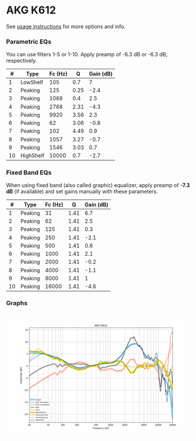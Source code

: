 # AKG K612
See [usage instructions](https://github.com/jaakkopasanen/AutoEq#usage) for more options and info.

### Parametric EQs
You can use filters 1-5 or 1-10. Apply preamp of -6.3 dB or -6.3 dB, respectively.

|   # | Type      |   Fc (Hz) |    Q |   Gain (dB) |
|-----|-----------|-----------|------|-------------|
|   1 | LowShelf  |       105 | 0.7  |         7   |
|   2 | Peaking   |       125 | 0.25 |        -2.4 |
|   3 | Peaking   |      1068 | 0.4  |         2.5 |
|   4 | Peaking   |      2768 | 2.31 |        -4.3 |
|   5 | Peaking   |      9920 | 3.56 |         2.3 |
|   6 | Peaking   |        62 | 3.06 |        -0.8 |
|   7 | Peaking   |       102 | 4.49 |         0.9 |
|   8 | Peaking   |      1057 | 3.27 |        -0.7 |
|   9 | Peaking   |      1546 | 3.03 |         0.7 |
|  10 | HighShelf |     10000 | 0.7  |        -2.7 |

### Fixed Band EQs
When using fixed band (also called graphic) equalizer, apply preamp of **-7.3 dB** (if available) and set gains manually with these parameters.

|   # | Type    |   Fc (Hz) |    Q |   Gain (dB) |
|-----|---------|-----------|------|-------------|
|   1 | Peaking |        31 | 1.41 |         6.7 |
|   2 | Peaking |        62 | 1.41 |         2.5 |
|   3 | Peaking |       125 | 1.41 |         0.3 |
|   4 | Peaking |       250 | 1.41 |        -2.1 |
|   5 | Peaking |       500 | 1.41 |         0.6 |
|   6 | Peaking |      1000 | 1.41 |         2.1 |
|   7 | Peaking |      2000 | 1.41 |        -0.2 |
|   8 | Peaking |      4000 | 1.41 |        -1.1 |
|   9 | Peaking |      8000 | 1.41 |         1   |
|  10 | Peaking |     16000 | 1.41 |        -4.6 |

### Graphs
![](./AKG%20K612.png)
